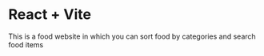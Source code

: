 # React + Vite

This is a food website in which you can sort food by categories and search food items
